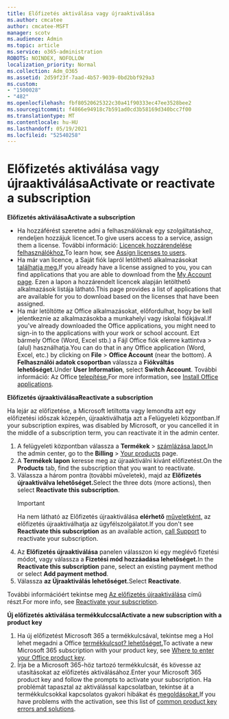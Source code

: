 ```yaml
---
title: Előfizetés aktiválása vagy újraaktiválása
ms.author: cmcatee
author: cmcatee-MSFT
manager: scotv
ms.audience: Admin
ms.topic: article
ms.service: o365-administration
ROBOTS: NOINDEX, NOFOLLOW
localization_priority: Normal
ms.collection: Adm_O365
ms.assetid: 2d59f23f-7aad-4b57-9039-0bd2bbf929a3
ms.custom:
- "1500028"
- "482"
ms.openlocfilehash: fbf80520625322c30a41f90333ec47ee3528bee2
ms.sourcegitcommit: f4866e94918c7b591ad0cd3b58169d340bcc7f00
ms.translationtype: MT
ms.contentlocale: hu-HU
ms.lasthandoff: 05/19/2021
ms.locfileid: "52540258"
---
```

# <a name="activate-or-reactivate-a-subscription"></a><span data-ttu-id="44e1a-102">Előfizetés aktiválása vagy újraaktiválása</span><span class="sxs-lookup"><span data-stu-id="44e1a-102">Activate or reactivate a subscription</span></span>

<span data-ttu-id="44e1a-103">**Előfizetés aktiválása**</span><span class="sxs-lookup"><span data-stu-id="44e1a-103">**Activate a subscription**</span></span>

- <span data-ttu-id="44e1a-104">Ha hozzáférést szeretne adni a felhasználóknak egy szolgáltatáshoz, rendeljen hozzájuk licencet.</span><span class="sxs-lookup"><span data-stu-id="44e1a-104">To give users access to a service, assign them a license.</span></span> <span data-ttu-id="44e1a-105">További információ: [Licencek hozzárendelése felhasználókhoz.](/microsoft-365/admin/manage/assign-licenses-to-users)</span><span class="sxs-lookup"><span data-stu-id="44e1a-105">To learn how, see [Assign licenses to users](/microsoft-365/admin/manage/assign-licenses-to-users).</span></span>
- <span data-ttu-id="44e1a-106">Ha már van licence, a Saját fiók lapról letölthető alkalmazásokat [találhatja meg.](https://portal.office.com/account/#installs)</span><span class="sxs-lookup"><span data-stu-id="44e1a-106">If you already have a license assigned to you, you can find applications that you are able to download from the [My Account page](https://portal.office.com/account/#installs).</span></span> <span data-ttu-id="44e1a-107">Ezen a lapon a hozzárendelt licencek alapján letölthető alkalmazások listája látható.</span><span class="sxs-lookup"><span data-stu-id="44e1a-107">This page provides a list of applications that are available for you to download based on the licenses that have been assigned.</span></span>
- <span data-ttu-id="44e1a-108">Ha már letöltötte az Office alkalmazásokat, előfordulhat, hogy be kell jelentkeznie az alkalmazásokba a munkahelyi vagy iskolai fiókjával.</span><span class="sxs-lookup"><span data-stu-id="44e1a-108">If you've already downloaded the Office applications, you might need to sign-in to the applications with your work or school account.</span></span> <span data-ttu-id="44e1a-109">Ezt bármely Office (Word, Excel stb.) a Fájl Office fiók elemre kattintva  >   (alul) használhatja.</span><span class="sxs-lookup"><span data-stu-id="44e1a-109">You can do that in any Office application (Word, Excel, etc.) by clicking on **File** > **Office Account** (near the bottom).</span></span> <span data-ttu-id="44e1a-110">A **Felhasználói adatok csoportban** válassza a **Fiókváltás lehetőséget.**</span><span class="sxs-lookup"><span data-stu-id="44e1a-110">Under **User Information**, select **Switch Account**.</span></span> <span data-ttu-id="44e1a-111">További információ: Az Office [telepítése.](/microsoft-365/admin/setup/install-applications)</span><span class="sxs-lookup"><span data-stu-id="44e1a-111">For more information, see [Install Office applications](/microsoft-365/admin/setup/install-applications).</span></span>

<span data-ttu-id="44e1a-112">**Előfizetés újraaktiválása**</span><span class="sxs-lookup"><span data-stu-id="44e1a-112">**Reactivate a subscription**</span></span>

<span data-ttu-id="44e1a-113">Ha lejár az előfizetése, a Microsoft letiltotta vagy lemondta azt egy előfizetési időszak közepén, újraaktiválhatja azt a Felügyeleti központban.</span><span class="sxs-lookup"><span data-stu-id="44e1a-113">If your subscription expires, was disabled by Microsoft, or you cancelled it in the middle of a subscription term, you can reactivate it in the admin center.</span></span>
  
1. <span data-ttu-id="44e1a-114">A felügyeleti központban válassza a **Termékek**  >  [számlázása lapot.](https://go.microsoft.com/fwlink/p/?linkid=842054)</span><span class="sxs-lookup"><span data-stu-id="44e1a-114">In the admin center, go to the **Billing** > [Your products](https://go.microsoft.com/fwlink/p/?linkid=842054) page.</span></span>
2. <span data-ttu-id="44e1a-115">A **Termékek lapon** keresse meg az újraaktiválni kívánt előfizetést.</span><span class="sxs-lookup"><span data-stu-id="44e1a-115">On the **Products** tab, find the subscription that you want to reactivate.</span></span>
3. <span data-ttu-id="44e1a-116">Válassza a három pontra (további műveletek), majd az **Előfizetés újraaktiválva lehetőséget.**</span><span class="sxs-lookup"><span data-stu-id="44e1a-116">Select the three dots (more actions), then select **Reactivate this subscription**.</span></span>
    > [!IMPORTANT]
    > <span data-ttu-id="44e1a-117">Ha nem látható az Előfizetés újraaktiválása **elérhető** [műveletként,](https://go.microsoft.com/fwlink/p/?linkid=518322) az előfizetés újraaktiválhatja az ügyfélszolgálatot.</span><span class="sxs-lookup"><span data-stu-id="44e1a-117">If you don't see **Reactivate this subscription** as an available action, [call Support](https://go.microsoft.com/fwlink/p/?linkid=518322) to reactivate your subscription.</span></span>
4. <span data-ttu-id="44e1a-118">Az **Előfizetés újraaktiválása** panelen válasszon ki egy meglévő fizetési módot, vagy válassza a **Fizetési mód hozzáadása lehetőséget.**</span><span class="sxs-lookup"><span data-stu-id="44e1a-118">In the **Reactivate this subscription** pane, select an existing payment method or select **Add payment method**.</span></span>
5. <span data-ttu-id="44e1a-119">Válassza **az Újraaktiválás lehetőséget.**</span><span class="sxs-lookup"><span data-stu-id="44e1a-119">Select **Reactivate**.</span></span>

<span data-ttu-id="44e1a-120">További információért tekintse meg [Az előfizetés újraaktiválása](/microsoft-365/commerce/subscriptions/reactivate-your-subscription) című részt.</span><span class="sxs-lookup"><span data-stu-id="44e1a-120">For more info, see [Reactivate your subscription](/microsoft-365/commerce/subscriptions/reactivate-your-subscription).</span></span>

<span data-ttu-id="44e1a-121">**Új előfizetés aktiválása termékkulccsal**</span><span class="sxs-lookup"><span data-stu-id="44e1a-121">**Activate a new subscription with a product key**</span></span>

1. <span data-ttu-id="44e1a-122">Ha új előfizetést Microsoft 365 a termékkulcsával, tekintse meg a Hol lehet megadni a Office [termékkulcsot? lehetőséget.](https://support.office.com/article/where-to-enter-your-office-product-key-0a82e5ae-739e-4b92-a6f4-2ec780c185db)</span><span class="sxs-lookup"><span data-stu-id="44e1a-122">To activate a new Microsoft 365 subscription with your product key, see [Where to enter your Office product key](https://support.office.com/article/where-to-enter-your-office-product-key-0a82e5ae-739e-4b92-a6f4-2ec780c185db).</span></span>
2. <span data-ttu-id="44e1a-123">Írja be a Microsoft 365-höz tartozó termékkulcsát, és kövesse az utasításokat az előfizetés aktiválásához.</span><span class="sxs-lookup"><span data-stu-id="44e1a-123">Enter your Microsoft 365 product key and follow the prompts to activate your subscription.</span></span> <span data-ttu-id="44e1a-124">Ha problémát tapasztal az aktiválással kapcsolatban, tekintse át a termékkulcsokkal kapcsolatos gyakori hibákat és [megoldásokat.](/microsoft-365/commerce/product-key-errors-and-solutions)</span><span class="sxs-lookup"><span data-stu-id="44e1a-124">If you have problems with the activation, see this list of [common product key errors and solutions](/microsoft-365/commerce/product-key-errors-and-solutions).</span></span>